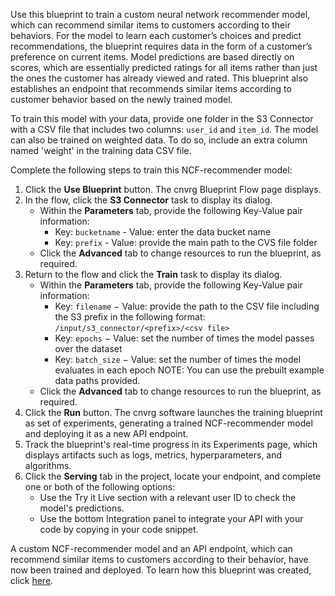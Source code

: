 Use this blueprint to train a custom neural network recommender model, which can recommend similar items to customers according to their behaviors. For the model to learn each customer’s choices and predict recommendations, the blueprint requires data in the form of a customer’s preference on current items. Model predictions are based directly on scores, which are essentially predicted ratings for all items rather than just the ones the customer has already viewed and rated. This blueprint also establishes an endpoint that recommends similar items according to customer behavior based on the newly trained model.

To train this model with your data, provide one folder in the S3 Connector with a CSV file that includes two columns: `user_id` and `item_id`. The model can also be trained on weighted data. To do so, include an extra column named 'weight' in the training data CSV file.

Complete the following steps to train this NCF-recommender model:
1. Click the **Use Blueprint** button. The cnvrg Blueprint Flow page displays.
2. In the flow, click the **S3 Connector** task to display its dialog.
   - Within the **Parameters** tab, provide the following Key-Value pair information:
     - Key: `bucketname` - Value: enter the data bucket name
     - Key: `prefix` - Value: provide the main path to the CVS file folder
   - Click the **Advanced** tab to change resources to run the blueprint, as required.
3. Return to the flow and click the **Train** task to display its dialog.
   - Within the **Parameters** tab, provide the following Key-Value pair information:
     - Key: `filename` − Value: provide the path to the CSV file including the S3 prefix in the following format: `/input/s3_connector/<prefix>/<csv file>`
     - Key: `epochs` − Value: set the number of times the model passes over the dataset
     - Key: `batch_size` − Value: set the number of times the model evaluates in each epoch
     NOTE: You can use the prebuilt example data paths provided.
   - Click the **Advanced** tab to change resources to run the blueprint, as required.
5. Click the **Run** button. The cnvrg software launches the training blueprint as set of experiments, generating a trained NCF-recommender model and deploying it as a new API endpoint.
6. Track the blueprint's real-time progress in its Experiments page, which displays artifacts such as logs, metrics, hyperparameters, and algorithms.
7. Click the **Serving** tab in the project, locate your endpoint, and complete one or both of the following options:
   - Use the Try it Live section with a relevant user ID to check the model's predictions.
   - Use the bottom Integration panel to integrate your API with your code by copying in your code snippet.

A custom NCF-recommender model and an API endpoint, which can recommend similar items to customers according to their behavior, have now been trained and deployed. To learn how this blueprint was created, click [here](https://github.com/cnvrg/ncf-recommender).









